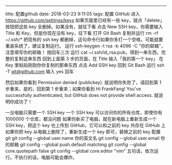 ---
title: 配置github
date: 2018-03-23 9:11:05
tags:
配置 GitHub
进入 https://github.com/settings/keys
如果页面里已经有一些 key，就点「delete」按钮把这些 key 全删掉。如果没有，就往下看
点击 New SSH key，你需要输入 Title 和 Key，但是你现在没有 key，往下看
打开 Git Bash
复制并运行 rm -rf ~/.ssh/* 把现有的 ssh key 都删掉，这句命令行如果你多打一个空格，可能就要重装系统了，建议复制运行。
运行 ssh-keygen -t rsa -b 4096 -C "你的邮箱"，注意填写你的邮箱！
按回车三次
运行 cat ~/.ssh/id_rsa.pub，得到一串东西，完整的复制这串东西
回到上面第 3 步的页面，在 Title 输入「我的第一个 key」
在 Key 里粘贴刚刚你你复制的那串东西
点击 Add SSH key
回到 Git Bash
运行 ssh -T git@github.com
输入 yes 回车

然后如果你看到 Permission denied (publickey). 就说明你失败了，请回到第 1 步重来，是的，回到第 1 步重来；如果你看到 Hi FrankFang! You've successfully authenticated, but GitHub does not provide shell access. 就说明你成功了！

一台电脑只需要一个 SSH key
一个 SSH key 可以访问你的所有仓库，即使你有 1000000 个仓库，都没问题
如果你新买了电脑，就在新电脑上重新生成一个 SSH key，把这个 key 也上传到 GitHub，它可以和之前的 key 共存在 GitHub 上
如果你把 key 从电脑上删除了，重新生成一个 key 即可，替换之前的 key
配置 git
git config --global user.name 你的英文名
git config --global user.email 你的邮箱
git config --global push.default matching
git config --global core.quotepath false
git config --global core.editor "vim"
五句话，依次运行。不执行的话，电脑可能会爆炸。